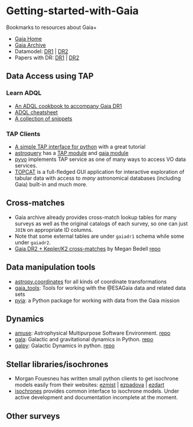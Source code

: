 # Getting-started-with-Gaia
Bookmarks to resources about Gaia+

- [Gaia Home](https://www.cosmos.esa.int/web/gaia/home)
- [Gaia Archive](https://gea.esac.esa.int/archive/)
- Datamodel: [DR1](https://gea.esac.esa.int/archive/documentation/GDR1/datamodel/index.html) | [DR2](https://gea.esac.esa.int/archive/documentation/GDR2/Gaia_archive/chap_datamodel/)
- Papers with DR: [DR1](https://www.cosmos.esa.int/web/gaia/dr1-papers) | [DR2](https://www.cosmos.esa.int/web/gaia/dr2-papers)



## Data Access using TAP

### Learn ADQL

- [An ADQL cookbook to accompany Gaia DR1](https://www.gaia.ac.uk/data/gaia-data-release-1/adql-cookbook)
- [ADQL cheatsheet](adql-cheatsheet.md)
- [A collection of snippets](gaia-adql-snippets.md)

### TAP Clients

- [A simple TAP interface for python](https://github.com/mfouesneau/tap) with a great tutorial
- [astroquery](https://astroquery.readthedocs.io/en/latest/) has a [TAP module](https://astroquery.readthedocs.io/en/latest/utils/tap.html) and [gaia module](https://astroquery.readthedocs.io/en/latest/gaia/gaia.html)
- [pyvo](http://github.com/pyvirtobs/pyvo) implements TAP service as one of many ways to access VO data services.
- [TOPCAT](http://www.star.bris.ac.uk/~mbt/topcat/) is a full-fledged GUI application for interactive exploration of tabular data with access to _many_ astronomical databases (including Gaia) built-in and much more.


## Cross-matches

- Gaia archive already provides cross-match lookup tables for many surveys as well as the original catalogs of each survey, so one can just `JOIN` on appropriate ID columns.
- Note that some external tables are under `gaiadr1` schema while some under `gaiadr2`.
- [Gaia DR2 + Kepler/K2 cross-matches](http://gaia-kepler.fun) by Megan Bedell [repo](https://github.com/megbedell/gaia-kepler.fun)


## Data manipulation tools

- [astropy.coordinates](http://docs.astropy.org/en/stable/coordinates/) for all kinds of coordinate transformations
- [gaia_tools](https://github.com/jobovy/gaia_tools): Tools for working with the @ESAGaia data and related data sets
- [pyia](https://pyia.readthedocs.io/en/latest/): a Python package for working with data from the Gaia mission


## Dynamics

- [amuse](http://www.amusecode.org): Astrophysical Multipurpose Software Environment. [repo](https://github.com/amusecode/amuse)
- [gala](http://gala.adrian.pw/en/latest/): Galactic and gravitational dynamics in Python. [repo](https://github.com/adrn/gala)
- [galpy](https://galpy.readthedocs.io/en/v1.4.0/): Galactic Dynamics in python. [repo](https://github.com/jobovy/galpy)

## Stellar libraries/isochrones


- Morgan Fouesneu has written small python clients to get isochrone models easily from their websites: [ezmist](https://github.com/mfouesneau/ezmist) | [ezpadova](https://github.com/mfouesneau/ezpadova) | [ezdart](https://github.com/mfouesneau/ezdart)
- [isochrones](https://github.com/timothydmorton/isochrones) provides common interface to isochrone models. Under active development and documentation incomplete at the moment.


## Other surveys
